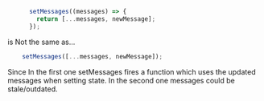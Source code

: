 ```jsx
      setMessages((messages) => {
        return [...messages, newMessage];
      });
```

is Not the same as...

```jsx
	setMessages([...messages, newMessage]);
```

Since In the first one setMessages fires a function which uses the updated messages when setting state.
In the second one messages could be stale/outdated.